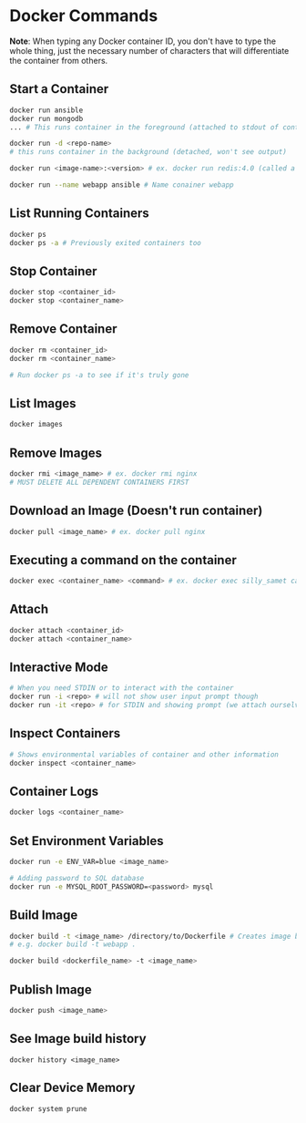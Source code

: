 # Docker Commands

**Note**: When typing any Docker container ID, you don't have to type the whole thing, just the necessary number of characters that will differentiate the container from others.

## Start a Container

```bash
docker run ansible
docker run mongodb
... # This runs container in the foreground (attached to stdout of container and you will see output)

docker run -d <repo-name>
# this runs container in the background (detached, won't see output)

docker run <image-name>:<version> # ex. docker run redis:4.0 (called a tag)

docker run --name webapp ansible # Name conainer webapp
```

## List Running Containers

```bash
docker ps
docker ps -a # Previously exited containers too
```

## Stop Container

```bash
docker stop <container_id>
docker stop <container_name>
```

## Remove Container

```bash
docker rm <container_id>
docker rm <container_name>

# Run docker ps -a to see if it's truly gone
```

## List Images

```bash
docker images
```

## Remove Images

```bash
docker rmi <image_name> # ex. docker rmi nginx
# MUST DELETE ALL DEPENDENT CONTAINERS FIRST
```

##  Download an Image (Doesn't run container)

```bash
docker pull <image_name> # ex. docker pull nginx
```

## Executing a command on the container

```bash
docker exec <container_name> <command> # ex. docker exec silly_samet cat /etc/hosts
```

## Attach

```bash
docker attach <container_id>
docker attach <container_name>
```

## Interactive Mode

```bash
# When you need STDIN or to interact with the container
docker run -i <repo> # will not show user input prompt though
docker run -it <repo> # for STDIN and showing prompt (we attach ourselves to the docker container's terminal)
```

## Inspect Containers

```bash
# Shows environmental variables of container and other information 
docker inspect <container_name>
```

## Container Logs

```bash
docker logs <container_name>
```

## Set Environment Variables

```bash
docker run -e ENV_VAR=blue <image_name>

# Adding password to SQL database
docker run -e MYSQL_ROOT_PASSWORD=<password> mysql
```

## Build Image

```bash
docker build -t <image_name> /directory/to/Dockerfile # Creates image based off of your Dockerfile locally
# e.g. docker build -t webapp .

docker build <dockerfile_name> -t <image_name>
```

## Publish Image

```bash
docker push <image_name>
```

## See Image build history

```docker
docker history <image_name>
```

## Clear Device Memory
```bash
docker system prune
```